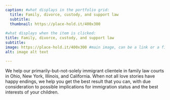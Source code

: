 ```yaml
---
caption: #what displays in the portfolio grid:
  title: Family, divorce, custody, and support law
  subtitle: 
  thumbnail: https://place-hold.it/400x300
  
#what displays when the item is clicked:
title: Family, divorce, custody, and support law
subtitle: 
image: https://place-hold.it/400x300 #main image, can be a link or a file in assets/img/portfolio
alt: image alt text

---
```

We help our primarily-but-not-solely immigrant clientele in family law courts in Ohio, New York, Illinois, and California. 
When not all love stories have happy endings, we help you get the best result that you can, with due consideration to possible implications for immigration status and the best interests of your children.